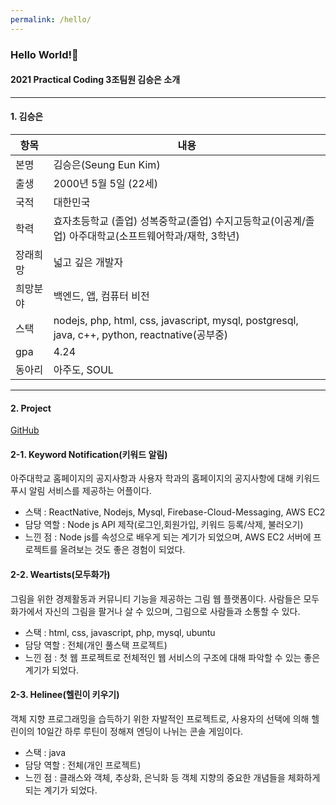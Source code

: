 ```yaml
---
permalink: /hello/
---
```


### Hello World!👋
#### 2021 Practical Coding 3조팀원 김승은 소개
- - -
#### 1. 김승은    

항목 | 내용
---- | ----
본명 | 김승은(Seung Eun Kim)
출생 | 2000년 5월 5일 (22세)
국적 | 대한민국
학력 | 효자초등학교 (졸업)  성복중학교(졸업)  수지고등학교(이공계/졸업)  아주대학교(소프트웨어학과/재학, 3학년)
장래희망 | 넓고 깊은 개발자
희망분야 | 백엔드, 앱, 컴퓨터 비전
스택 | nodejs, php, html, css, javascript, mysql, postgresql, java, c++, python, reactnative(공부중)
gpa | 4.24
동아리 | 아주도, SOUL

- - -
#### 2. Project    
[GitHub](https://github.com/julie0005?tab=repositories)
#### 2-1. Keyword Notification(키워드 알림)
아주대학교 홈페이지의 공지사항과 사용자 학과의 홈페이지의 공지사항에 대해 키워드 푸시 알림 서비스를 제공하는 어플이다.  
* 스택 : ReactNative, Nodejs, Mysql, Firebase-Cloud-Messaging, AWS EC2  
* 담당 역할 : Node js API 제작(로그인,회원가입, 키워드 등록/삭제, 불러오기)  
* 느낀 점 : Node js를 속성으로 배우게 되는 계기가 되었으며, AWS EC2 서버에 프로젝트를 올려보는 것도 좋은 경험이 되었다.  

#### 2-2. Weartists(모두화가)  
그림을 위한 경제활동과 커뮤니티 기능을 제공하는 그림 웹 플랫폼이다. 사람들은 모두화가에서 자신의 그림을 팔거나 살 수 있으며, 그림으로 사람들과 소통할 수 있다.  
* 스택 : html, css, javascript, php, mysql, ubuntu  
* 담당 역할 : 전체(개인 풀스택 프로젝트)  
* 느낀 점 : 첫 웹 프로젝트로 전체적인 웹 서비스의 구조에 대해 파악할 수 있는 좋은 계기가 되었다.  

#### 2-3. Helinee(헬린이 키우기)  
객체 지향 프로그래밍을 습득하기 위한 자발적인 프로젝트로, 사용자의 선택에 의해 헬린이의 10일간 하루 루틴이 정해져 엔딩이 나뉘는 콘솔 게임이다.  
* 스택 : java  
* 담당 역할 : 전체(개인 프로젝트)
* 느낀 점 : 클래스와 객체, 추상화, 은닉화 등 객체 지향의 중요한 개념들을 체화하게 되는 계기가 되었다.

